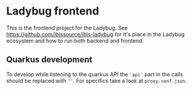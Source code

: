 # Ladybug frontend

This is the frontend project for the Ladybug. See https://github.com/ibissource/ibis-ladybug for it's place in the
Ladybug ecosystem and how to run both backend and frontend.

## Quarkus development
To develop while listening to the quarkus API the ```'api'``` part in the calls should be replaced with ```''```. For specifics take a look at ```proxy.conf.json```.
